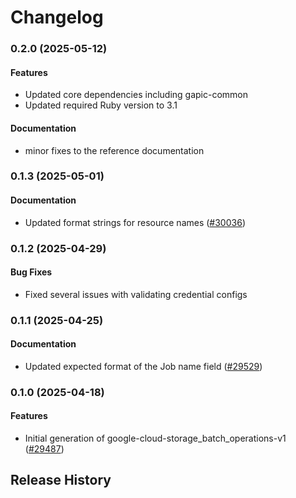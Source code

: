 # Changelog

### 0.2.0 (2025-05-12)

#### Features

* Updated core dependencies including gapic-common 
* Updated required Ruby version to 3.1 
#### Documentation

* minor fixes to the reference documentation 

### 0.1.3 (2025-05-01)

#### Documentation

* Updated format strings for resource names ([#30036](https://github.com/googleapis/google-cloud-ruby/issues/30036)) 

### 0.1.2 (2025-04-29)

#### Bug Fixes

* Fixed several issues with validating credential configs 

### 0.1.1 (2025-04-25)

#### Documentation

* Updated expected format of the Job name field ([#29529](https://github.com/googleapis/google-cloud-ruby/issues/29529)) 

### 0.1.0 (2025-04-18)

#### Features

* Initial generation of google-cloud-storage_batch_operations-v1 ([#29487](https://github.com/googleapis/google-cloud-ruby/issues/29487)) 

## Release History
